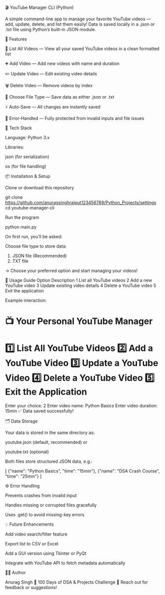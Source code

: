 🎬 YouTube Manager CLI (Python)

A simple command-line app to manage your favorite YouTube videos — add, update, delete, and list them easily!
Data is saved locally in a .json or .txt file using Python’s built-in JSON module.

🚀 Features

📄 List All Videos — View all your saved YouTube videos in a clean formatted list

➕ Add Video — Add new videos with name and duration

✏️ Update Video — Edit existing video details

🗑️ Delete Video — Remove videos by index

💾 Choose File Type — Save data as either .json or .txt

⚡ Auto-Save — All changes are instantly saved

🧱 Error-Handled — Fully protected from invalid inputs and file issues

🧰 Tech Stack

Language: Python 3.x

Libraries:

json (for serialization)

os (for file handling)

📦 Installation & Setup

Clone or download this repository

git clone https://github.com/anuragsinghrajput123456789/Python_Projects/settings
cd youtube-manager-cli


Run the program

python main.py


On first run, you’ll be asked:

Choose file type to store data:
1. JSON file (Recommended)
2. TXT file


→ Choose your preferred option and start managing your videos!

🧭 Usage Guide
Option	Description
1	List all YouTube videos
2	Add a new YouTube video
3	Update existing video details
4	Delete a YouTube video
5	Exit the application

Example interaction:

📺 Your Personal YouTube Manager
========================================
1️⃣  List All YouTube Videos
2️⃣  Add a YouTube Video
3️⃣  Update a YouTube Video
4️⃣  Delete a YouTube Video
5️⃣  Exit the Application
========================================
Enter your choice: 2
Enter video name: Python Basics
Enter video duration: 15min
✅ Data saved successfully!

🗂️ Data Storage

Your data is stored in the same directory as:

youtube.json (default, recommended)
or

youtube.txt (optional)

Both files store structured JSON data, e.g.:

[
  {"name": "Python Basics", "time": "15min"},
  {"name": "DSA Crash Course", "time": "25min"}
]

⚙️ Error Handling

Prevents crashes from invalid input

Handles missing or corrupted files gracefully

Uses .get() to avoid missing-key errors

💡 Future Enhancements

Add video search/filter feature

Export list to CSV or Excel

Add a GUI version using Tkinter or PyQt

Integrate with YouTube API to fetch metadata automatically

🧑‍💻 Author

Anurag Singh
💼 100 Days of DSA & Projects Challenge
📧 Reach out for feedback or suggestions!